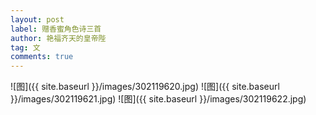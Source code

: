 ```yaml
---
layout: post
label: 赠香蜜角色诗三首
author: 艳福齐天的皇帝陛
tag: 文
comments: true
---
```


![图]({{ site.baseurl }}/images/302119620.jpg)
![图]({{ site.baseurl }}/images/302119621.jpg)
![图]({{ site.baseurl }}/images/302119622.jpg)